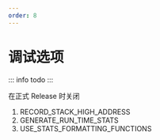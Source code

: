 ```yaml
---
order: 8
---
```


# 调试选项

::: info
todo
:::

在正式 Release 时关闭
1. RECORD_STACK_HIGH_ADDRESS
1. GENERATE_RUN_TIME_STATS
1. USE_STATS_FORMATTING_FUNCTIONS
